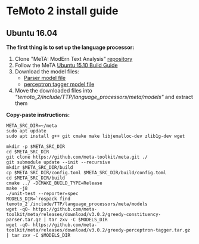 # TeMoto 2 install guide

## Ubuntu 16.04
**The first thing is to set up the language processor:**
1. Clone "MeTA: ModErn Text Analysis" [repository](https://github.com/meta-toolkit/meta/)
1. Follow the MeTA [Ubuntu 15.10 Build Guide](https://github.com/meta-toolkit/meta/#ubuntu-1510-build-guide)
1. Download the model files: 
   * [Parser model file](https://github.com/meta-toolkit/meta/releases/download/v3.0.2/greedy-constituency-parser.tar.gz)
   * [perceptron tagger model file](https://github.com/meta-toolkit/meta/releases/download/v3.0.2/greedy-perceptron-tagger.tar.gz)
1. Move the downloaded files into *"temoto_2/include/TTP/language_processors/meta/models"* and extract them

**Copy-paste instructions:**

```
META_SRC_DIR=~/meta
sudo apt update
sudo apt install g++ git cmake make libjemalloc-dev zlib1g-dev wget
```

```
mkdir -p $META_SRC_DIR
cd $META_SRC_DIR
git clone https://github.com/meta-toolkit/meta.git ./
git submodule update --init --recursive
mkdir $META_SRC_DIR/build
cp $META_SRC_DIR/config.toml $META_SRC_DIR/build/config.toml
cd $META_SRC_DIR/build
cmake ../ -DCMAKE_BUILD_TYPE=Release
make -j8
./unit-test --reporter=spec
MODELS_DIR=`rospack find temoto_2`/include/TTP/language_processors/meta/models
wget -qO- https://github.com/meta-toolkit/meta/releases/download/v3.0.2/greedy-constituency-parser.tar.gz | tar zxv -C $MODELS_DIR
wget -qO- https://github.com/meta-toolkit/meta/releases/download/v3.0.2/greedy-perceptron-tagger.tar.gz | tar zxv -C $MODELS_DIR

```
